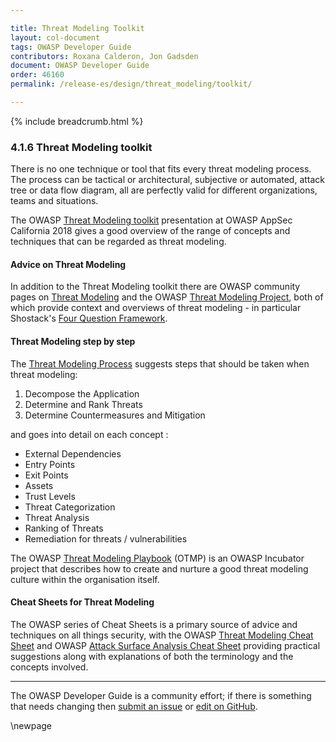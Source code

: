 ```yaml
---

title: Threat Modeling Toolkit
layout: col-document
tags: OWASP Developer Guide
contributors: Roxana Calderon, Jon Gadsden
document: OWASP Developer Guide
order: 46160
permalink: /release-es/design/threat_modeling/toolkit/

---
```


{% include breadcrumb.html %}

### 4.1.6 Threat Modeling toolkit

There is no one technique or tool that fits every threat modeling process.
The process can be tactical or architectural, subjective or automated, attack tree or data flow diagram,
all are perfectly valid for different organizations, teams and situations.

The OWASP [Threat Modeling toolkit][toolkit] presentation at OWASP AppSec California 2018 gives a good
overview of the range of concepts and techniques that can be regarded as threat modeling.

#### Advice on Threat Modeling

In addition to the Threat Modeling toolkit there are OWASP community pages on [Threat Modeling][TM]
and the OWASP [Threat Modeling Project][tmproject],
both of which provide context and overviews of threat modeling - in particular Shostack's [Four Question Framework][4QFW].

#### Threat Modeling step by step

The [Threat Modeling Process][TMP] suggests steps that should be taken when threat modeling:

1. Decompose the Application
2. Determine and Rank Threats
3. Determine Countermeasures and Mitigation

and goes into detail on each concept :

* External Dependencies
* Entry Points
* Exit Points
* Assets
* Trust Levels
* Threat Categorization
* Threat Analysis
* Ranking of Threats
* Remediation for threats / vulnerabilities

The OWASP [Threat Modeling Playbook][tmpb] (OTMP) is an OWASP Incubator project that describes how to
create and nurture a good threat modeling culture within the organisation itself.

#### Cheat Sheets for Threat Modeling

The OWASP series of Cheat Sheets is a primary source of advice and techniques on all things security,
with the OWASP [Threat Modeling Cheat Sheet][cstm] and OWASP [Attack Surface Analysis Cheat Sheet][asacs]
providing practical suggestions along with explanations of both the terminology and the concepts involved.

----

The OWASP Developer Guide is a community effort; if there is something that needs changing
then [submit an issue][issue060106] or [edit on GitHub][edit060106].

[4QFW]: https://github.com/adamshostack/4QuestionFrame
[asacs]: https://cheatsheetseries.owasp.org/cheatsheets/Attack_Surface_Analysis_Cheat_Sheet
[cstm]: https://cheatsheetseries.owasp.org/cheatsheets/Threat_Modeling_Cheat_Sheet
[issue060106]: https://github.com/OWASP/www-project-developer-guide/issues/new?labels=content&template=request.md&title=Update:%2006-design/01-threat-modeling/06-toolkit
[edit060106]: https://github.com/OWASP/www-project-developer-guide/blob/main/draft/06-design/01-threat-modeling/06-toolkit.md
[toolkit]: https://www.youtube.com/watch?v=KGy_KCRUGd4
[tmpb]: https://owasp.org/www-project-threat-modeling-playbook/
[tmproject]: https://owasp.org/www-project-threat-model/
[TM]: https://owasp.org/www-community/Threat_Modeling
[TMP]: https://owasp.org/www-community/Threat_Modeling_Process

\newpage
